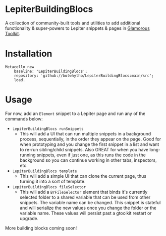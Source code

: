 # LepiterBuildingBlocs

A collection of community-built tools and utilities to add additional functionality & super-powers to Lepiter snippets & pages in [Glamorous Toolkit](https://gtoolkit.com/).

# Installation

```Smalltalk
Metacello new
    baseline: 'LepiterBuildingBlocs';
    repository: 'github://botwhytho/LepiterBuildingBlocs:main/src';
    load.
```

# Usage

For now, add an `Element` snippet to a Lepiter page and run any of the commands below:
- `LepiterBuildingBlocs runSnippets`
  - This will add a UI that can run multiple snippets in a background process, sequentially, in the order they appear on the page. Good for when prototyping and you change the first snippet in a list and want to re-run sibling/child snippets. Also GREAT for when you have long-running snippets, even if just one, as this runs the code in the background so you can continue working in other tabs, inspectors, etc.
- `LepiterBuildingBlocs template`
  - This will add a simple UI that can clone the current page, thus turning it into a sort of template.
- `LepiterBuildingBlocs fileSelector`
  - This will add a `BrFileSelector` element that binds it's currently selected folder to a shared variable that can be used from other snippets. The variable name can be changed. This snippet is stateful and will serialize the new values once you change the folder or the variable name. These values will persist past a gtoolkit restart or upgrade.

More building blocks coming soon!

